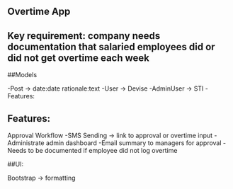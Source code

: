 ## Overtime App

## Key requirement: company needs documentation that salaried employees did or did not get overtime each week

##Models

-Post -> date:date rationale:text
-User -> Devise
-AdminUser -> STI
-Features:

## Features:

Approval Workflow
-SMS Sending -> link to approval or overtime input
-Administrate admin dashboard
-Email summary to managers for approval
-Needs to be documented if employee did not log overtime

##UI:

Bootstrap -> formatting